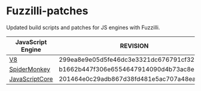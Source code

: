 # Fuzzilli-patches
Updated build scripts and patches for JS engines with Fuzzilli.

| JavaScript Engine                                    | REVISION                                 | 📅          |
| ---------------------------------------------------- | ---------------------------------------- | ---------- |
| [V8](https://github.com/v8/v8)                       | 299ea8e9e05d5fe46dc3e3321dc676791cf32662 | 2025/01/11 |
| [SpiderMonkey](https://github.com/mozilla/gecko-dev) | b1662b447f306e6554647914090d4b73ac8e1664 | 2025/02/02 |
| [JavaScriptCore](https://github.com/WebKit/WebKit)   | 201464e0c29adb867d38fd481e5ac707a48ea9e2 | 2025/05/14 |

